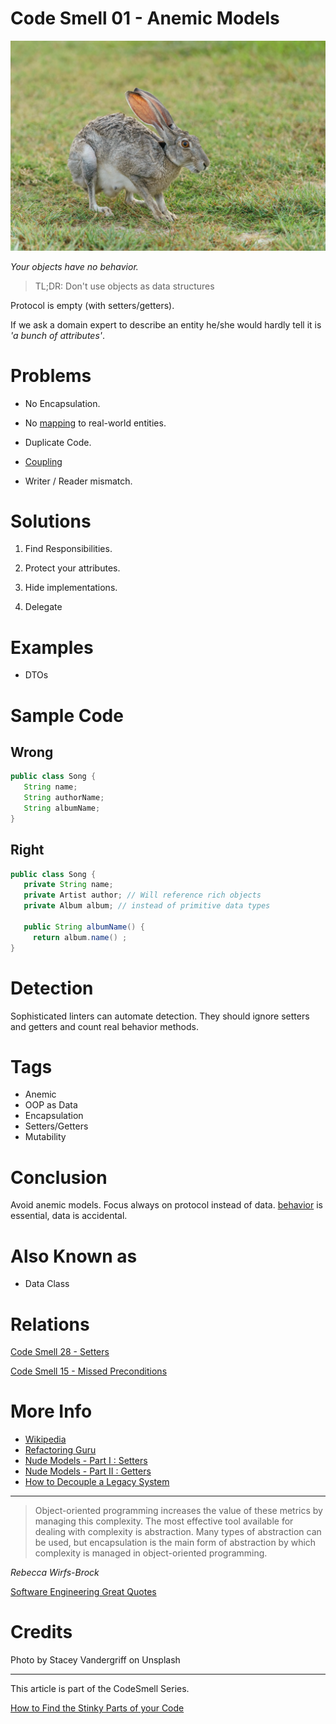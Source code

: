 # Code Smell 01 - Anemic Models

![Code Smell 01 - Anemic Models](Code%20Smell%2001%20-%20Anemic%20Models.jpg)

*Your objects have no behavior.*

> TL;DR: Don't use objects as data structures

Protocol is empty (with setters/getters).

If we ask a domain expert to describe an entity he/she would hardly tell it is *'a bunch of attributes'*.

# Problems

- No Encapsulation.

- No [mapping](https://github.com/mcsee/Software-Design-Articles/tree/main/Articles/Theory/The%20One%20and%20Only%20Software%20Design%20Principle/readme.md) to real-world entities.

- Duplicate Code.

- [Coupling](https://github.com/mcsee/Software-Design-Articles/tree/main/Articles/Theory/Coupling%20-%20The%20one%20and%20only%20software%20design%20problem/readme.md)

- Writer / Reader mismatch.

# Solutions

1) Find Responsibilities.

2) Protect your attributes.

3) Hide implementations. 

4) Delegate

# Examples

- DTOs

# Sample Code

## Wrong

[Gist Url]: # (https://gist.github.com/mcsee/73f84d80f7c3e89a216dd9e40ab71bcc)
```java
public class Song {
   String name;
   String authorName;
   String albumName;
}
```

## Right

[Gist Url]: # (https://gist.github.com/mcsee/78f2dd78120db843c960ed41839f29cb)
```java
public class Song {
   private String name;
   private Artist author; // Will reference rich objects
   private Album album; // instead of primitive data types

   public String albumName() {
     return album.name() ;
}
```

# Detection

Sophisticated linters can automate detection.
They should ignore setters and getters and count real behavior methods.

# Tags

- Anemic
- OOP as Data
- Encapsulation
- Setters/Getters
- Mutability

# Conclusion

Avoid anemic models. Focus always on protocol instead of data. 
[behavior](https://github.com/mcsee/Software-Design-Articles/tree/main/Articles/Theory/No%20Silver%20Bullet/readme.md) is essential, data is accidental.

# Also Known as

- Data Class

# Relations

[Code Smell 28 - Setters](https://github.com/mcsee/Software-Design-Articles/tree/main/Articles/Code%20Smells/Code%20Smell%2028%20-%20Setters/readme.md)

[Code Smell 15 - Missed Preconditions](https://github.com/mcsee/Software-Design-Articles/tree/main/Articles/Code%20Smells/Code%20Smell%2015%20-%20Missed%20Preconditions/readme.md)

# More Info

- [Wikipedia](https://en.wikipedia.org/wiki/Anemic_domain_model)
- [Refactoring Guru](https://refactoring.guru/es/smells/data-class)
- [Nude Models - Part I : Setters](https://github.com/mcsee/Software-Design-Articles/tree/main/Articles/Theory/Nude%20Models - Part%20I Setters/readme.md)
- [Nude Models - Part II : Getters](https://github.com/mcsee/Software-Design-Articles/tree/main/Articles/Theory/Nude%20Models - Part%20II Getters/readme.md)
- [How to Decouple a Legacy System](https://github.com/mcsee/Software-Design-Articles/tree/main/Articles/Theory/How%20to%20Decouple%20a%20Legacy%20System/readme.md)

* * *

> Object-oriented programming increases the value of these metrics by managing this complexity. The most effective tool available for dealing with complexity is abstraction. Many types of abstraction can be used, but encapsulation is the main form of abstraction by which complexity is managed in object-oriented programming.

_Rebecca Wirfs-Brock_

[Software Engineering Great Quotes](https://github.com/mcsee/Software-Design-Articles/tree/main/Articles/Quotes/Software%20Engineering%20Great%20Quotes/readme.md)

# Credits

Photo by Stacey Vandergriff on Unsplash

* * *

This article is part of the CodeSmell Series.

[How to Find the Stinky Parts of your Code](https://github.com/mcsee/Software-Design-Articles/tree/main/Articles/Code%20Smells/How%20to%20Find%20the%20Stinky%20parts%20of%20your%20Code/readme.md)